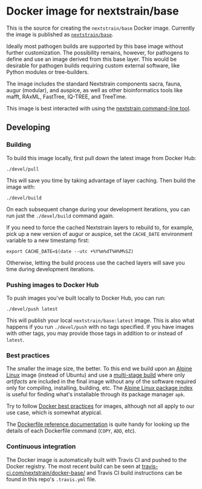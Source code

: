 # Docker image for nextstrain/base

This is the source for creating the `nextstrain/base` Docker image.  Currently
the image is published as [`nextstrain/base`][].

Ideally most pathogen builds are supported by this base image without further
customization.  The possibility remains, however, for pathogens to define and
use an image derived from this base layer.  This would be desirable for
pathogen builds requiring custom external software, like Python modules or
tree-builders.

The image includes the standard Nextstrain components sacra, fauna, augur
(modular), and auspice, as well as other bioinformatics tools like mafft,
RAxML, FastTree, IQ-TREE, and TreeTime.

This image is best interacted with using the [nextstrain command-line
tool][nextstrain-cli].

[nextstrain-cli]: https://github.com/nextstrain/cli


## Developing

### Building

To build this image locally, first pull down the latest image from Docker Hub:

    ./devel/pull

This will save you time by taking advantage of layer caching.  Then build the
image with:

    ./devel/build

On each subsequent change during your development iterations, you can run just
the `./devel/build` command again.

If you need to force the cached Nextstrain layers to rebuild to, for example,
pick up a new version of augur or auspice, set the `CACHE_DATE` environment
variable to a new timestamp first:

    export CACHE_DATE=$(date --utc +%Y%m%dT%H%M%SZ)

Otherwise, letting the build process use the cached layers will save you time
during development iterations.

### Pushing images to Docker Hub

To push images you've built locally to Docker Hub, you can run:

    ./devel/push latest

This will publish your local `nextstrain/base:latest` image.  This is also what
happens if you run `./devel/push` with no tags specified.  If you have images
with other tags, you may provide those tags in addition to or instead of
`latest`.

### Best practices

The smaller the image size, the better.  To this end we build upon an [Alpine
Linux][] image (instead of Ubuntu) and use a [multi-stage build][] where only
_artifacts_ are included in the final image without any of the software
required only for compiling, installing, building, etc.  The [Alpine Linux
package index][] is useful for finding what's installable through its package
manager `apk`.

Try to follow [Docker best practices][] for images, although not all apply to our
use case, which is somewhat atypical.

The [Dockerfile reference documentation][] is quite handy for looking up the
details of each Dockerfile command (`COPY`, `ADD`, etc).

### Continuous integration

The Docker image is automatically built with Travis CI and pushed to the Docker registry. The most recent build can be seen at [travis-ci.com/nextstrain/docker-base/](https://travis-ci.com/nextstrain/docker-base/) and Travis CI build instructions can be found in this repo's `.travis.yml` file.

[`nextstrain/base`]: https://hub.docker.com/r/nextstrain/base/
[Alpine Linux]: https://alpinelinux.org
[Alpine Linux package index]: https://pkgs.alpinelinux.org/packages?branch=v3.7&repo=main&arch=x86_64
[multi-stage build]: https://docs.docker.com/develop/develop-images/multistage-build/
[Docker best practices]: https://docs.docker.com/develop/develop-images/dockerfile_best-practices/
[Dockerfile reference documentation]: https://docs.docker.com/engine/reference/builder/
